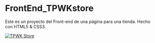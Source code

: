 # FrontEnd_TPWKstore
Este es un proyecto del Front-end de una página para una tienda. Hecho con HTML5 & CSS3.

  
[![TPWK Store](https://img.youtube.com/vi/6YIyHpNkE7A/0.jpg)](https://www.youtube.com/watch?v=6YIyHpNkE7A)
